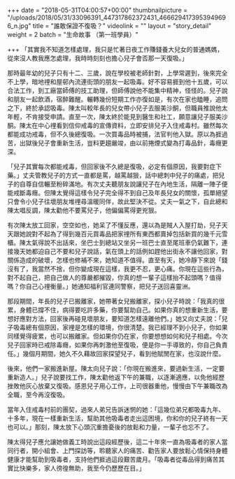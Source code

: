 +++
date = "2018-05-31T04:00:57+00:00"
thumbnailpicture = "/uploads/2018/05/31/33096391_447317862372431_4666294173953949696_n.jpg"
title = "誰敢保證不復吸？"
videolink = ""
layout = "story_detail"
weight = 2 
batch =  "生命故事 （第一班學員）" 


+++
「其實我不知道怎樣處理，我只是忙著日夜工作賺錢養大兒女的普通媽媽，從來沒人教我應怎處理，我時時刻刻也擔心兒子會否那一天復吸。」  
  
那時最年幼的兒子只有十二、三歲，說在學校被老師針對，上學常遲到，後來完全不上學，暗地𥚃和屋邨內流連街頭的朋友一起吸毒。好不容易捱到他十五歲，可以合法工作，到工廠當師傅的技工助理，但師傅說他不能集中精神，怪怪的。兒子說和朋友一起飲酒，宿醉難醒。輾轉幾份短期工作亦復如是，有次在家也瞌睡，追問之下，終於承認吸毒。陳太叫較年長的兒女帶小兒子去服美沙酮，但職員推說他太年輕，不肯接受申請。直至一次，陳太終於能見到醫生和社工，願意讓兒子服美沙酮。陳太在中心𥚃看到信仰戒毒的宣傳資料，立即安排兒子入住戒毒村。雖然每次都能成功戒毒，但不久後總復吸。一次買毒品時被捕，法官判他入獄。原以為捱過苦，出獄後兒子會重新生活，豈料更趨嚴竣，由以前捲煙式變為打毒品針，毒癮更深。  
  
「兒子其實每次都能戒毒，但回家後不久總是復吸，必定有個原因，我要對症下藥。」丈夫管教兒子的方式一直都是罵，越罵越狠，話中總刺中兒子的痛處，把兒子的自尊自信輾至粉碎滿地。有次丈夫聽朋友說讓兒子在內地生活，隔離一陣子便能戒斷毒癮。但陳太覺得這樣令兒子完全得不到自己及年長兒女的關懷，孤單絕望只會令小兒子往壞朋友堆𥚃尋溫暖同伴，故此堅決不從。丈夫一氣之下，自此總和陳太唱反調，陳太勸他不要罵兒子，他偏偏罵得更兇狠。  
  
有次陳太放工回家，空空如也，她呆了不懂反應，還以為是賊人入屋打劫，兒子天天跟她說對不起為了得到幾百元買毒品把家𥚃所有東西都賣掉包括新買的幾千元雪櫃。陳太氣得說不出話來，坐巴士到總站又坐另一班巴士直至尾班車仍氣難下，連接幾天她都迫自己不要和兒子說話，氣在頭上的話例如趕他出街永不讓他回家，對關係造成的破壞，怎樣也修補不來，她知道不值得。直至有天，她冷靜下來說「錢沒有了，我當然不捨，但你變成現在這樣，我更不忍，更心痛。你現在這些行為，對不起自己，把自己做人的尊嚴都摧毀，你真的想一輩子這樣抬不起頭嗎？值得嗎？你自己心𥚃衡量。」她通知福利官連同警察，把兒子送回喜靈洲。  
  
那段期間，年長的兒子已搬離家，她帶著女兒搬離家，探小兒子時說：「我真的很累，身體已撐不住，病得要吃許多藥，你要幫助自己。如果你真的想重新生活，要想好應對方法，回家後再碰見壞朋友，要知道怎樣遠離他們。」她又向丈夫說：「兒子吸毒總有個原因，家𥚃是怎樣的環境，你很清楚。我已經理不到小兒子，你如果同樣覺得疲累，也可以搬離家。但如果你仍在家，你要想想如何和兒子相處。今次兒子回家時已戒除毒癮，如果你再刺激他至復吸，便是你一手導致的，你自己負責任。」幾個月期間，她久不久藉故回家探望兒子，看到他賦閒在家，也沒說什麼。  
  
後來，他們一家搬進新屋。陳太向兒子說：「你現在搬進來，要過新生活，一定要重新造人。」兒子說要找工作，陳太勸他返下午的兼職，以逐漸適應，以免他經歷挫敗他灰心放棄又復吸。感恩兒子用心工作，上司很器重他，慢慢由下午兼職改為全職，至今再沒復吸。  
  
當年入住戒毒村前的團契，過來人弟兄告訴迷惘的她：「這幾位弟兄都吸毒九年、十多年，現在一樣重新生活，幫助其他吸毒者走出這困境，你和你的兒子終有一天也可以。」那刻，陳太放下心頭沉重擔憂後的放鬆和力量，一輩子也忘不了。  
  
陳太得兒子應允讓她做義工時說出這段經歷後，這二十年來一直為吸毒者的家人當同行者，開小組會、上門探訪等，聆聽家人的痛苦、勸告家人要放鬆心情保持身體健康才能幫助到吸毒者，支持他們捱過這段艱苦歲月。「吸毒者從毒品得到痛苦其實比快樂多，家人徬徨無助，我至今仍歷歷在目。」